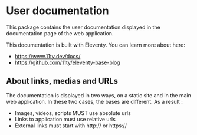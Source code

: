 # User documentation

This package contains the user documentation displayed in the documentation page of the web application.

This documentation is built with Eleventy. You can learn more about here:

- https://www.11ty.dev/docs/
- https://github.com/11ty/eleventy-base-blog

## About links, medias and URLs

The documentation is displayed in two ways, on a static site and in the main web application. In these two cases, the bases are different. As a result :

- Images, videos, scripts MUST use absolute urls
- Links to application must use relative urls
- External links must start with http:// or https://
